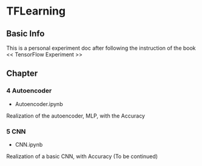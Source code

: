 # TFLearning
## Basic Info
This is a personal experiment doc after following the instruction of the book << TensorFlow Experiment >>
## Chapter
### 4 Autoencoder

- Autoencoder.ipynb

Realization of the autoencoder, MLP, with the Accuracy

### 5 CNN

- CNN.ipynb

Realization of a basic CNN, with Accuracy
(To be continued)
